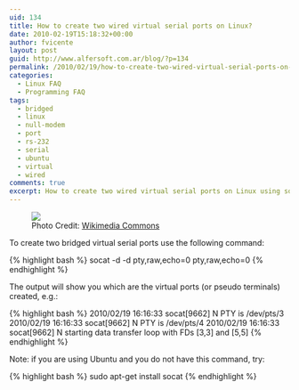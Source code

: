 ```yaml
---
uid: 134
title: How to create two wired virtual serial ports on Linux?
date: 2010-02-19T15:18:32+00:00
author: fvicente
layout: post
guid: http://www.alfersoft.com.ar/blog/?p=134
permalink: /2010/02/19/how-to-create-two-wired-virtual-serial-ports-on-linux/
categories:
  - Linux FAQ
  - Programming FAQ
tags:
  - bridged
  - linux
  - null-modem
  - port
  - rs-232
  - serial
  - ubuntu
  - virtual
  - wired
comments: true
excerpt: How to create two wired virtual serial ports on Linux using socat
---
```

<figure>
	<img src="{{ site.baseurl }}/images/question.png">
	<figcaption>Photo Credit: <a href="http://commons.wikimedia.org/wiki/File:Gnome-dialog-question.svg" title="Wikimedia Commons"> Wikimedia Commons</a></figcaption>
</figure>

To create two bridged virtual serial ports use the following command:

{% highlight bash %}
socat -d -d pty,raw,echo=0 pty,raw,echo=0
{% endhighlight %}

The output will show you which are the virtual ports (or pseudo terminals) created, e.g.:

{% highlight bash %}
2010/02/19 16:16:33 socat[9662] N PTY is /dev/pts/3
2010/02/19 16:16:33 socat[9662] N PTY is /dev/pts/4
2010/02/19 16:16:33 socat[9662] N starting data transfer loop with FDs [3,3] and [5,5]
{% endhighlight %}

Note: if you are using Ubuntu and you do not have this command, try:

{% highlight bash %}
sudo apt-get install socat
{% endhighlight %}
